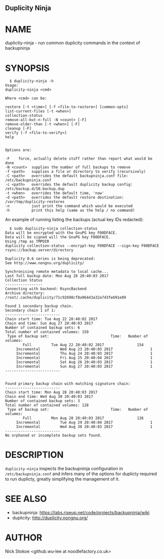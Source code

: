 Duplicity Ninja
---------------

# NAME

duplicity-ninja - run common duplicity commands in the context of backupninja 

# SYNOPSIS

      $ duplicity-ninja -h
    Usage:
	duplicity-ninja <cmd>

    Where <cmd> can be:

	restore [-t <time>] [-f <file-to-restore>] [common-opts]
	list-current-files [-t <when>]
	collection-status
	remove-all-but-n-full -N <count> [-F]
	remove-older-than [-t <when>] [-F]
	cleanup [-F]
	verify [-f <file-to-verify>]
	help


    Options are:

	-F    force, actually delete stuff rather than report what would be done
	-N <count>  supplies the number of full backups to remove
	-f <path>   supplies a file or directory to verify (recursively)
	-C <path>   overrides the default backupninja.conf file: /etc/backupninja.conf
	-c <path>   overrides the default duplicity backup config: /etc/backup.d/50.backup.dup
	-t <when>   overrides the default time, 'now'
	-d <path>   overrides the default restore destination: /var/tmp/duplicity-restores
	-n          just print the command which would be executed
	-h          print this help (same as the help / no command)


An example of running listing the backups (actual key IDs redacted):
   
      $ sudo duplicity-ninja collection-status
    Data will be encrypted with the GnuPG key F00DFACE.
    Data will be signed will the GnuPG key F00DFACE.
    Using /tmp as TMPDIR
    duplicity collection-status --encrypt-key F00DFACE --sign-key F00DFACE rsync://backup.server/directory

    Duplicity 0.6 series is being deprecated:
    See http://www.nongnu.org/duplicity/

    Synchronising remote metadata to local cache...
    Last full backup date: Mon Aug 28 20:40:03 2017
    Collection Status
    -----------------
    Connecting with backend: RsyncBackend
    Archive directory: /root/.cache/duplicity/71c92698cf8a96443a32a743fe691e89
    
    Found 1 secondary backup chain.
    Secondary chain 1 of 1:
    -------------------------
    Chain start time: Tue Aug 22 20:40:02 2017
    Chain end time: Sun Aug 27 20:40:03 2017
    Number of contained backup sets: 6
    Total number of contained volumes: 159
     Type of backup set:                            Time:   Number of volumes:
		    Full         Tue Aug 22 20:40:02 2017               154
	     Incremental         Wed Aug 23 20:40:03 2017                 1
	     Incremental         Thu Aug 24 20:40:03 2017                 1
	     Incremental         Fri Aug 25 20:40:04 2017                 1
	     Incremental         Sat Aug 26 20:40:03 2017                 1
	     Incremental         Sun Aug 27 20:40:03 2017                 1
    -------------------------


    Found primary backup chain with matching signature chain:
    -------------------------
    Chain start time: Mon Aug 28 20:40:03 2017
    Chain end time: Wed Aug 30 20:40:03 2017
    Number of contained backup sets: 3
    Total number of contained volumes: 128
     Type of backup set:                            Time:   Number of volumes:
		    Full         Mon Aug 28 20:40:03 2017               126
	     Incremental         Tue Aug 29 20:40:04 2017                 1
	     Incremental         Wed Aug 30 20:40:03 2017                 1
    -------------------------
    No orphaned or incomplete backup sets found.


# DESCRIPTION

`duplicity-ninja` inspects the backupninja configuration in
`/etc/backupninja.conf` and infers many of the options for duplicty
required to run duplicty, greatly simplifying the management of it.


# SEE ALSO

- backupninja: <https://labs.riseup.net/code/projects/backupninja/wiki>
- duplicity: <http://duplicity.nongnu.org/>

# AUTHOR

Nick Stokoe <github.wu-lee at noodlefactory.co.uk>

